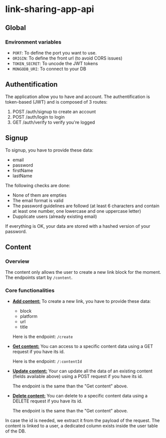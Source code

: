 # link-sharing-app-api

## Global

### Environment variables

- `PORT`: To define the port you want to use.
- `ORIGIN`: To define the front url (to avoid CORS issues)
- `TOKEN_SECRET`: To uncode the JWT tokens
- `MONGODB_URI`: To connect to your DB

## Authentification

The application allow you to have and account.
The authentification is token-based (JWT) and is composed of 3 routes:

1. POST /auth/signup to create an account
2. POST /auth/login to login
3. GET /auth/verify to verify you're logged

## Signup

To signup, you have to provide these data:

- email
- password
- firstName
- lastName

The following checks are done:

- None of them are empties
- The email format is valid
- The password guidelines are followd (at least 6 characters and contain at least one number, one lowercase and one uppercase letter)
- Dupplicate users (already existing email)

If everything is OK, your data are stored with a hashed version of your password.

## Content

### Overview

The content only allows the user to create a new link block for the moment.
The endpoints start by `/content`.

### Core functionalities

- <u>**Add content:**</u>
  To create a new link, you have to provide these data:

  - block
  - platform
  - url
  - title

  Here is the endpoint: `/create`

- <u>**Get content:**</u>
  You can access to a specific content data using a GET request if you have its id.

  Here is the endpoint: `/:contentId`

- <u>**Update content:**</u>
  Your can update all the data of an existing content (fields available above) using a POST request if you have its id.

  The endpoint is the same than the "Get content" above.

- <u>**Delete content:**</u>
  You can delete to a specific content data using a DELETE request if you have its id.

  The endpoint is the same than the "Get content" above.

In case the id is needed, we extract it from the payload of the request. 
The content is linked to a user, a dedicated column exists inside the user table of the DB. 
